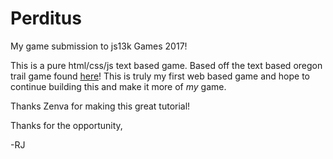 # **Perditus**

My game submission to js13k Games 2017!

This is a pure html/css/js text based game. Based off the text based oregon trail game found [here](https://gamedevacademy.org/js13kgames-tutorial/)! This is truly my first web based game and hope to continue building this and make it more of _my_ game.

Thanks Zenva for making this great tutorial!

Thanks for the opportunity,

-RJ
